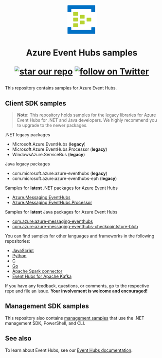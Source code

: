 <p align="center">
  <img src="event-hubs.png" alt="Microsoft Azure Event Hubs" width="100"/>
</p>

<h1 align="center">Azure Event Hubs samples
<p align="center">
  <a href="#star-our-repo">
        <img src="https://img.shields.io/github/stars/azure/azure-event-hubs.svg?style=social&label=Stars"
            alt="star our repo"></a>
  <a href="https://twitter.com/intent/follow?screen_name=azureeventhubs" target="_blank">
        <img src="https://img.shields.io/twitter/url/http/shields.io.svg?style=social&label=Follow%20@azureeventhubs"
            alt="follow on Twitter"></a>
</p></h1>

This repository contains samples for Azure Event Hubs. 

## Client SDK samples

> **Note:** This repository holds samples for the legacy libraries for Azure Event Hubs for .NET and Java developers. We highly recommend you to upgrade to the newer packages.

.NET legacy packages

- Microsoft.Azure.EventHubs (**legacy**)
- Microsoft.Azure.EventHubs.Processor (**legacy**)
- WindowsAzure.ServiceBus (**legacy**)

Java legacy packages

- com.microsoft.azure:azure-eventhubs (**legacy**)
- com.microsoft.azure:azure-eventhubs-eph (**legacy**)

Samples for **latest** .NET packages for Azure Event Hubs

- [Azure.Messaging.EventHubs](https://docs.microsoft.com/samples/azure/azure-sdk-for-net/azuremessagingeventhubs-samples/)
- [Azure.Messaging.EventHubs.Processor](https://docs.microsoft.com/samples/azure/azure-sdk-for-net/azuremessagingeventhubsprocessor-samples/)

Samples for **latest** Java packages for Azure Event Hubs

- [com.azure:azure-messaging-eventhubs](https://github.com/Azure/azure-sdk-for-java/tree/master/sdk/eventhubs/azure-messaging-eventhubs/src/samples)
- [com.azure:azure-messaging-eventhubs-checkpointstore-blob](https://github.com/Azure/azure-sdk-for-java/tree/master/sdk/eventhubs/azure-messaging-eventhubs-checkpointstore-blob/src/samples)

You can find samples for other languages and frameworks in the following repositories: 
- [JavaScript](https://github.com/Azure/azure-sdk-for-js/tree/master/sdk/eventhub/event-hubs/samples)
- [Python](https://github.com/Azure/azure-sdk-for-python/tree/master/sdk/eventhub/azure-eventhub/samples)
- [C](https://github.com/azure/azure-event-hubs-c)
- [Go](https://github.com/azure/azure-event-hubs-go)
- [Apache Spark connector](https://github.com/Azure/azure-event-hubs-spark)
- [Event Hubs for Apache Kafka](https://github.com/Azure/azure-event-hubs-for-kafka)

If you have any feedback, questions, or comments, go to the respective repo and file an issue. **Your involvement is welcome and encouraged!**

## Management SDK samples
This repository also contains [management samples](https://github.com/Azure/azure-event-hubs/tree/master/samples/Management) that use the .NET management SDK, PowerShell, and CLI. 


## See also
To learn about Event Hubs, see our [Event Hubs documentation](https://docs.microsoft.com/en-us/azure/event-hubs/).
